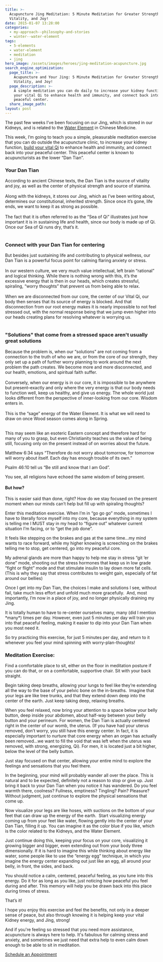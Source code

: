 ```yaml
---
title: >-
  Acupuncture Jing Meditation: 5 Minute Meditation for Greater Strength,
  Vitality, and Joy!
date: 2015-01-07 13:28:00
categories:
  - my-approach--philosophy-and-stories
  - winter--water-element
tags:
  - 5-elements
  - water-element
  - meditation
  - jing
hero_image: /assets/images/heroes/jing-meditation-acupuncture.jpg
search_engine_optimization:
  page_title: >-
    Acupuncture and Your Jing: 5 Minute Meditation for Greater Strength,
    Vitality, and Joy!
  page_description: >-
    A simple meditation you can do daily to increase your kidney function, build
    your vital Qi to enhance health and immunity, and connect back into your
    peaceful center.
  share_image_path:
layout: post
---
```


The past few weeks I’ve been focusing on our Jing, which is stored in our Kidneys, and is related to the [Water Element](http://www.wisdomwaysacupuncture.com/2018/01/12/the-depths-of-water-will-keep-you-balanced-this-winter/) in Chinese Medicine.

This week, I’m going to teach you a simple, pleasurable meditation exercise that you can do outside the acupuncture clinic, to increase your kidney function, [build your vital Qi](http://www.wisdomwaysacupuncture.com/2018/01/02/foods-to-nourish-your-jing/) to enhance health and immunity, and connect back into your peaceful center. This peaceful center is known to acupuncturists as the lower “Dan Tian”.

<div><h3>Your Dan Tian</h3><div>According to ancient Chinese texts, the Dan Tian is the source of vitality and joy, as well as the center of physical strength and source of stamina.</div><div>&nbsp;</div><div>Along with the kidneys, it stores our Jing, which as I&rsquo;ve been writing about, determines our constitutional, inherited strength. Since once it&rsquo;s gone, life ends, we want to keep it as strong as possible.</div><div>&nbsp;</div><div>The fact that it is often referred to as the &ldquo;Sea of Qi&rdquo; illustrates just how important it is in sustaining life and health, since our body is made up of Qi. Once our Sea of Qi runs dry, that&rsquo;s it.</div><div>&nbsp;</div><h3>Connect with your Dan Tian for centering</h3><div>But besides just sustaining life and contributing to physical wellness, our Dan Tian is a powerful focus point for calming flaring anxiety or stress.</div><div>&nbsp;</div><div>In our western culture, we very much value intellectual, left brain &ldquo;rational&rdquo; and logical thinking. While there is nothing wrong with this, it&rsquo;s the excessive energy that is then in our heads, which creates stressful, spiraling, &ldquo;worry thoughts&rdquo; that prevent us from being able to relax.</div><div>&nbsp;</div><div>When we are disconnected from our core, the center of our Vital Qi, our body then senses that its source of energy is blocked. And that disconnection from our root energy makes it is nearly impossible to not feel stressed out, with the normal response being that we jump even higher into our heads creating plans for resolving whatever is worrying us.</div><div>&nbsp;</div><h3>"Solutions" that come from a stressed space aren't usually great solutions</h3><div>Because the problem is, when our &ldquo;solutions&rdquo; are not coming from a connection to the truth of who we are, or from the core of our strength, they only set up a path of further worry planning to work around the next problem the path creates. We become more and more disconnected, and our health, emotions, and spiritual faith suffer.</div><div>&nbsp;</div><div>Conversely, when our energy is in our core, it is impossible to be anywhere but present&ndash;exactly and only where the very energy is that our body needs to function well, keep us healthy, and give us energy. The whole world just looks different from the perspective of inner-looking from our core. Wisdom enters in.</div><div>&nbsp;</div><div>This is the &ldquo;sage&rdquo; energy of the Water Element. It is what we will need to draw on once Wood season comes along in Spring.</div><div>&nbsp;</div><p>This may seem like an esoteric Eastern concept and therefore hard for many of you to grasp, but even Christianity teaches us the value of being still, focusing only on the present instead of on worries about the future.</p><p>Matthew 6:34 says &ldquo;Therefore do not worry about tomorrow, for tomorrow will worry about itself. Each day has enough trouble of its own.&rdquo;</p><p>Psalm 46:10 tell us &ldquo;Be still and know that I am God&rdquo;.&nbsp;</p><p>You see, all religions have echoed the same wisdom of being present.</p><h4>But how?</h4><p>This is easier said than done, right? How do we stay focused on the present moment when our minds can&rsquo;t help but fill up with spiraling thoughts?</p><p>Enter this meditation exercise. When I&rsquo;m in &ldquo;go go go&rdquo; mode, sometimes I have to literally force myself into my core, because everything in my system is telling me I MUST stay in my head to &ldquo;figure out&rdquo; whatever current situation I&rsquo;m facing, or to &ldquo;get the job done&rdquo;.</p><p>It feels like stepping on the brakes and gas at the same time&hellip;my mind wants to race forward, while my higher knowing is screeching on the brakes telling me to stop, get centered, go into my peaceful core.</p><p>My adrenal glands are more than happy to help me stay in stress &ldquo;git &lsquo;er done&rdquo; mode, shooting out the stress hormones that keep us in low grade &ldquo;fight or flight&rdquo; mode and that stimulate insulin to lay down more fat cells. (This is why they say that stress contributes to weight gain, especially of fat around our bellies)&nbsp;</p><p>Once I get into my Dan Tian, the choices I make and solutions I see, without fail, take much less effort and unfold much more gracefully.&nbsp; And, most importantly, I&rsquo;m now in a place of joy, and no longer physically draining my Jing.</p><p>It is totally human to have to re-center ourselves many, many (did I mention *many*) times per day. However, even just 5 minutes per day will train you into that peaceful feeling, making it easier to dip into your Dan Tian when you most need it.</p><p>So try practicing this exercise, for just 5 minutes per day, and return to it whenever you feel your mind spinning with worry-plan-thoughts!</p><h3>Meditation Exercise:</h3><p>Find a comfortable place to sit, either on the floor in meditation posture if you can do that, or on a comfortable, supportive chair. Sit with your back straight.</p><p>Begin taking deep breaths, allowing your lungs to feel like they&rsquo;re extending all the way to the base of your pelvic bone on the in-breaths.&nbsp; Imagine that your legs are like tree trunks, and that they extend down deep into the center of the earth. Just keep taking deep, relaxing breaths.</p><p>When you feel relaxed, now bring your attention to a space below your belly button, deep inside your abdomen, about half-way between your belly button and your perineum. For women, the Dan Tian is actually centered right in the center of our womb, the uterus. (If you have had your uterus removed, don&rsquo;t worry, you still have this energy center. In fact, it is especially important to nurture that core energy when an organ has actually been removed&hellip;we want to fill the void that was left when the uterus was removed, with strong, energizing, Qi). For men, it is located just a bit higher, below the level of the belly button.</p><p>Just stay focused on that center, allowing your entire mind to explore the feelings and sensations that you feel there.</p><p>In the beginning, your mind will probably wander all over the place. This is natural and to be expected, definitely not a reason to stop or give up. Just bring it back to your Dan Tian when you notice it has wandered. Do you feel warmth there, coolness? Fullness, emptiness? Tingling? Pain? Pleasure? Without judgment, just continue to explore the physical sensations that come up.</p><p>Now visualize your legs are like hoses, with suctions on the bottom of your feet that can draw up the energy of the earth.&nbsp; Start visualizing energy coming up from your feet like water, flowing gently into the center of your Dan Tian, filling it up. You can imagine it as the color blue if you like, which is the color related to the Kidneys, and the Water Element.</p><p>Just continue doing this, keeping your focus on your core, visualizing it growing bigger and bigger, even extending out from your body three dimensionally. If it is hard to imagine this while thinking about energy like water, some people like to use the &ldquo;energy egg&rdquo; technique, in which you imagine the energy center expanding out just like an egg, all around your belly, in front, the sides, and back.</p><p>You should notice a calm, centered, peaceful feeling, as you tune into this energy. Do it for as long as you like, just noticing how peaceful you feel during and after. This memory will help you be drawn back into this place during times of stress.</p><p>That&rsquo;s it!</p><p>I hope you enjoy this exercise and feel the benefits, not only in a deeper sense of peace, but also through knowing it is helping keep your vital Kidney energy, and Jing, strong!</p><p>And if you're feeling so stressed that you need more assistance, acupuncture is always here to help. It's fabulous for calming stress and anxiety, and sometimes we just need that extra help to even calm down enough to be able to sit in meditation.</p><p class="align-to-center"><a class="call-to-action" data-cms-editor-link-style="undefined" href="/make-an-appointment/">Schedule an Appointment</a></p></div>